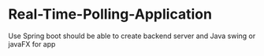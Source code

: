 # Real-Time-Polling-Application
Use Spring boot should be able to create backend server and Java swing or javaFX for app
